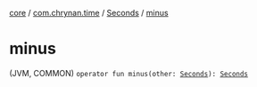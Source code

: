 [core](../../index.md) / [com.chrynan.time](../index.md) / [Seconds](index.md) / [minus](./minus.md)

# minus

(JVM, COMMON) `operator fun minus(other: `[`Seconds`](index.md)`): `[`Seconds`](index.md)